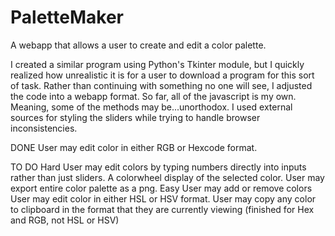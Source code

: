 # PaletteMaker
A webapp that allows a user to create and edit a color palette.

I created a similar program using Python's Tkinter module, but I quickly realized how unrealistic it is for a user to download a program for this sort of task.
Rather than continuing with something no one will see, I adjusted the code into a webapp format. So far, all of the javascript is my own. Meaning, some of the methods may be...unorthodox.
I used external sources for styling the sliders while trying to handle browser inconsistencies. 

DONE
User may edit color in either RGB or Hexcode format.

TO DO
Hard
User may edit colors by typing numbers directly into inputs rather than just sliders.
A colorwheel display of the selected color.
User may export entire color palette as a png.
Easy
User may add or remove colors
User may edit color in either HSL or HSV format.
User may copy any color to clipboard in the format that they are currently viewing (finished for Hex and RGB, not HSL or HSV)
